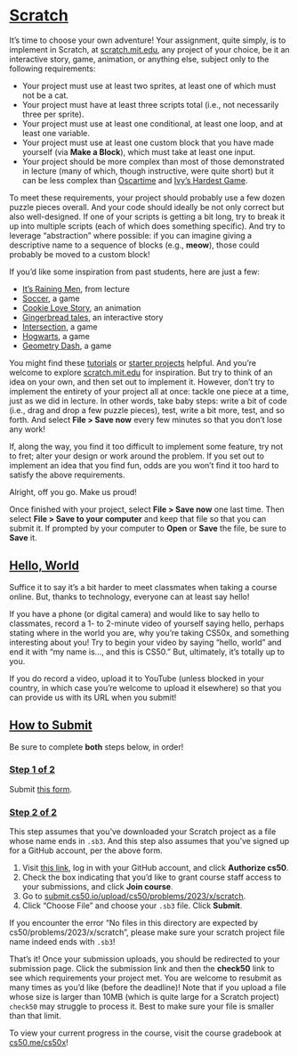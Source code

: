 # [Scratch](#scratch)

It’s time to choose your own adventure! Your assignment, quite simply,
is to implement in Scratch, at
[scratch.mit.edu](https://scratch.mit.edu), any project of your choice,
be it an interactive story, game, animation, or anything else, subject
only to the following requirements:

- Your project must use at least two sprites, at least one of which must
  not be a cat.
- Your project must have at least three scripts total (i.e., not
  necessarily three per sprite).
- Your project must use at least one conditional, at least one loop, and
  at least one variable.
- Your project must use at least one custom block that you have made
  yourself (via **Make a Block**), which must take at least one input.
- Your project should be more complex than most of those demonstrated in
  lecture (many of which, though instructive, were quite short) but it
  can be less complex than
  [Oscartime](https://scratch.mit.edu/projects/277537196) and [Ivy’s
  Hardest Game](https://scratch.mit.edu/projects/889341904/).

To meet these requirements, your project should probably use a few dozen
puzzle pieces overall. And your code should ideally be not only correct
but also well-designed. If one of your scripts is getting a bit long,
try to break it up into multiple scripts (each of which does something
specific). And try to leverage “abstraction” where possible: if you can
imagine giving a descriptive name to a sequence of blocks (e.g.,
**meow**), those could probably be moved to a custom block!

If you’d like some inspiration from past students, here are just a few:

- [It’s Raining Men](https://scratch.mit.edu/projects/37412/), from
  lecture
- [Soccer](https://scratch.mit.edu/projects/37413/), a game
- [Cookie Love Story](https://scratch.mit.edu/projects/26329196/), an
  animation
- [Gingerbread tales](https://scratch.mit.edu/projects/277536784/), an
  interactive story
- [Intersection](https://scratch.mit.edu/projects/75390754/), a game
- [Hogwarts](https://scratch.mit.edu/projects/422258685), a game
- [Geometry Dash](https://scratch.mit.edu/projects/889093916/), a game

You might find these
[tutorials](https://scratch.mit.edu/projects/editor/?tutorial=all) or
[starter projects](https://scratch.mit.edu/starter-projects) helpful.
And you’re welcome to explore
[scratch.mit.edu](https://scratch.mit.edu/explore/projects/all) for
inspiration. But try to think of an idea on your own, and then set out
to implement it. However, don’t try to implement the entirety of your
project all at once: tackle one piece at a time, just as we did in
lecture. In other words, take baby steps: write a bit of code (i.e.,
drag and drop a few puzzle pieces), test, write a bit more, test, and so
forth. And select **File \> Save now** every few minutes so that you
don’t lose any work!

If, along the way, you find it too difficult to implement some feature,
try not to fret; alter your design or work around the problem. If you
set out to implement an idea that you find fun, odds are you won’t find
it too hard to satisfy the above requirements.

Alright, off you go. Make us proud!

Once finished with your project, select **File \> Save now** one last
time. Then select **File \> Save to your computer** and keep that file
so that you can submit it. If prompted by your computer to **Open** or
**Save** the file, be sure to **Save** it.

## [Hello, World](#hello-world)

Suffice it to say it’s a bit harder to meet classmates when taking a
course online. But, thanks to technology, everyone can at least say
hello!

If you have a phone (or digital camera) and would like to say hello to
classmates, record a 1- to 2-minute video of yourself saying hello,
perhaps stating where in the world you are, why you’re taking CS50x, and
something interesting about you! Try to begin your video by saying
“hello, world” and end it with “my name is…, and this is CS50.” But,
ultimately, it’s totally up to you.

If you do record a video, upload it to YouTube (unless blocked in your
country, in which case you’re welcome to upload it elsewhere) so that
you can provide us with its URL when you submit!

## [How to Submit](#how-to-submit)

Be sure to complete **both** steps below, in order!

### [Step 1 of 2](#step-1-of-2)

Submit [this
form](https://forms.cs50.io/73e44070-1fac-46bb-b041-5a5fce32ad29).

### [Step 2 of 2](#step-2-of-2)

This step assumes that you’ve downloaded your Scratch project as a file
whose name ends in `.sb3`. And this step also assumes that you’ve signed
up for a GitHub account, per the above form.

1.  Visit [this
    link](https://submit.cs50.io/invites/9770b67479384c4d8c37790779e466d9),
    log in with your GitHub account, and click **Authorize cs50**.
2.  Check the box indicating that you’d like to grant course staff
    access to your submissions, and click **Join course**.
3.  Go to
    [submit.cs50.io/upload/cs50/problems/2023/x/scratch](https://submit.cs50.io/upload/cs50/problems/2023/x/scratch).
4.  Click “Choose File” and choose your `.sb3` file. Click **Submit**.

If you encounter the error “No files in this directory are expected by
cs50/problems/2023/x/scratch”, please make sure your scratch project
file name indeed ends with `.sb3`!

That’s it! Once your submission uploads, you should be redirected to
your submission page. Click the submission link and then the **check50**
link to see which requirements your project met. You are welcome to
resubmit as many times as you’d like (before the deadline)! Note that if
you upload a file whose size is larger than 10MB (which is quite large
for a Scratch project) `check50` may struggle to process it. Best to
make sure your file is smaller than that limit.

To view your current progress in the course, visit the course gradebook
at [cs50.me/cs50x](https://cs50.me/cs50x)!
